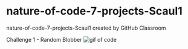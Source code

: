 # nature-of-code-7-projects-Scaul1
nature-of-code-7-projects-Scaul1 created by GitHub Classroom

Challenge 1 - Random Blobber
![gif of code](https://i.imgur.com/ylW3AaR.gif)
